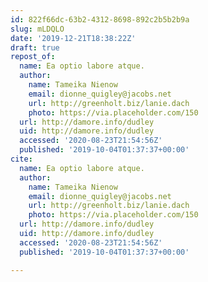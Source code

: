 ```yaml
---
id: 822f66dc-63b2-4312-8698-892c2b5b2b9a
slug: mLDQLO
date: '2019-12-21T18:38:22Z'
draft: true
repost_of:
  name: Ea optio labore atque.
  author:
    name: Tameika Nienow
    email: dionne_quigley@jacobs.net
    url: http://greenholt.biz/lanie.dach
    photo: https://via.placeholder.com/150
  url: http://damore.info/dudley
  uid: http://damore.info/dudley
  accessed: '2020-08-23T21:54:56Z'
  published: '2019-10-04T01:37:37+00:00'
cite:
  name: Ea optio labore atque.
  author:
    name: Tameika Nienow
    email: dionne_quigley@jacobs.net
    url: http://greenholt.biz/lanie.dach
    photo: https://via.placeholder.com/150
  url: http://damore.info/dudley
  uid: http://damore.info/dudley
  accessed: '2020-08-23T21:54:56Z'
  published: '2019-10-04T01:37:37+00:00'

---
```



